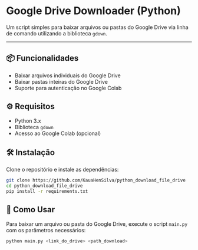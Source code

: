 # Google Drive Downloader (Python)

Um script simples para baixar arquivos ou pastas do Google Drive via linha de comando utilizando a biblioteca `gdown`.

---

## 📦 Funcionalidades
- Baixar arquivos individuais do Google Drive
- Baixar pastas inteiras do Google Drive
- Suporte para autenticação no Google Colab

## ⚙️ Requisitos
- Python 3.x
- Biblioteca `gdown`
- Acesso ao Google Colab (opcional)

## 🛠️ Instalação
Clone o repositório e instale as dependências:
```bash
git clone https://github.com/KauaHenSilva/python_download_file_drive
cd python_download_file_drive
pip install -r requirements.txt
```

## 🚀 Como Usar
Para baixar um arquivo ou pasta do Google Drive, execute o script `main.py` com os parâmetros necessários:
```bash
python main.py <link_do_drive> <path_download>
```
